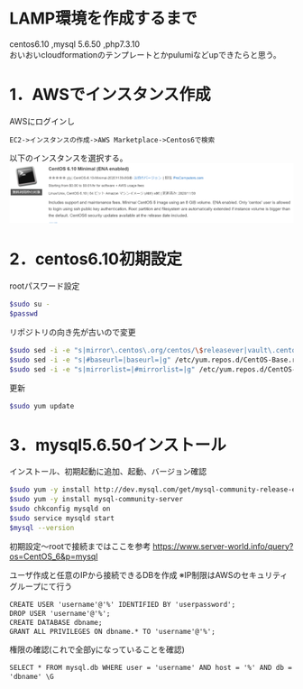 # LAMP環境を作成するまで
centos6.10 ,mysql 5.6.50 ,php7.3.10  
おいおいcloudformationのテンプレートとかpulumiなどupできたらと思う。

# 1．AWSでインスタンス作成
AWSにログインし
```
EC2->インスタンスの作成->AWS Marketplace->Centos6で検索
```
以下のインスタンスを選択する。
![Test Image 1](img/centos.PNG)



# 2．centos6.10初期設定
rootパスワード設定
```bash
$sudo su -
$passwd
```
リポジトリの向き先が古いので変更
```bash
$sudo sed -i -e "s|mirror\.centos\.org/centos/\$releasever|vault\.centos\.org/6.6|g" /etc/yum.repos.d/CentOS-Base.repo
$sudo sed -i -e "s|#baseurl=|baseurl=|g" /etc/yum.repos.d/CentOS-Base.repo
$sudo sed -i -e "s|mirrorlist=|#mirrorlist=|g" /etc/yum.repos.d/CentOS-Base.repo
```
更新
```bash
$sudo yum update
```

# 3．mysql5.6.50インストール
インストール、初期起動に追加、起動、バージョン確認
```bash
$sudo yum -y install http://dev.mysql.com/get/mysql-community-release-el6-5.noarch.rpm
$sudo yum -y install mysql-community-server
$sudo chkconfig mysqld on
$sudo service mysqld start
$mysql --version
```
初期設定～rootで接続まではここを参考
https://www.server-world.info/query?os=CentOS_6&p=mysql

ユーザ作成と任意のIPから接続できるDBを作成
※IP制限はAWSのセキュリティグループにて行う
```
CREATE USER 'username'@'%' IDENTIFIED BY 'userpassword';
DROP USER 'username'@'%';
CREATE DATABASE dbname;
GRANT ALL PRIVILEGES ON dbname.* TO 'username'@'%';
```
権限の確認(これで全部yになっていることを確認)
```
SELECT * FROM mysql.db WHERE user = 'username' AND host = '%' AND db = 'dbname' \G
```
